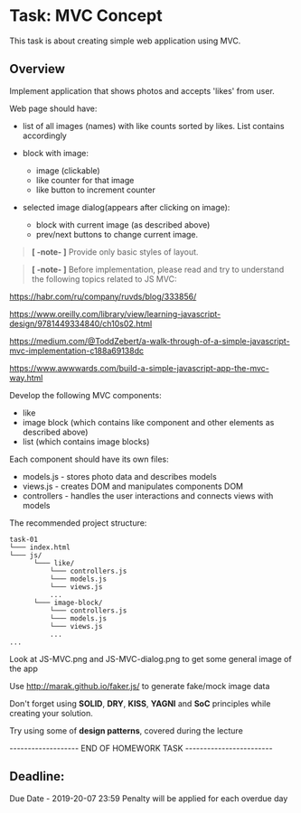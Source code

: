 ﻿Task: MVC Concept
===============================

This task is about creating simple web application using MVC.

Overview
----

Implement application that shows photos and accepts 'likes' from user.

Web page should have:

* list of all images (names) with like counts sorted by likes. List contains accordingly

* block with image:
  - image (clickable)
  - like counter for that image
  - like button to increment counter

* selected image dialog(appears after clicking on image):
  - block with current image (as described above)
  - prev/next buttons to change current image.

>**[ -note- ]** Provide only basic styles of layout.

>**[ -note- ]** Before implementation, please read and try to understand the following topics related to JS MVC:

https://habr.com/ru/company/ruvds/blog/333856/

https://www.oreilly.com/library/view/learning-javascript-design/9781449334840/ch10s02.html

https://medium.com/@ToddZebert/a-walk-through-of-a-simple-javascript-mvc-implementation-c188a69138dc

https://www.awwwards.com/build-a-simple-javascript-app-the-mvc-way.html


Develop the following MVC components:
  - like
  - image block (which contains like component and other elements as described above)
  - list (which contains image blocks)

Each component should have its own files:
  - models.js - stores photo data and describes models
  - views.js - creates DOM and manipulates components DOM
  - controllers - handles the user interactions and connects views with models

The recommended project structure:

```
task-01
└─── index.html
└─── js/
      └─── like/
          └─── controllers.js
          └─── models.js
          └─── views.js
          ...
      └─── image-block/
          └─── controllers.js
          └─── models.js
          └─── views.js
          ...
...
```

Look at JS-MVC.png and JS-MVC-dialog.png to get some general image of the app

Use http://marak.github.io/faker.js/ to generate fake/mock image data

Don't forget using **SOLID**, **DRY**, **KISS**, **YAGNI** and **SoC** principles while creating your solution.

Try using some of **design patterns**, covered during the lecture


------------------- END OF HOMEWORK TASK ------------------------

Deadline:
----------

Due Date - 2019-20-07 23:59
Penalty will be applied for each overdue day
